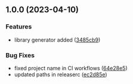## 1.0.0 (2023-04-10)


### Features

* library generator added ([3485cb9](https://github.com/nxfullstack/harbor-master/commit/3485cb99fc8e49fe7695ddb3685b753ded19d5ae))


### Bug Fixes

* fixed project name in CI workflows ([64e28e5](https://github.com/nxfullstack/harbor-master/commit/64e28e58bd57367933de7fbc38be05b9166b7634))
* updated paths in releaserc ([ec2d85e](https://github.com/nxfullstack/harbor-master/commit/ec2d85e6fc18a2c166de716eb6e06cb4ecaa303a))
